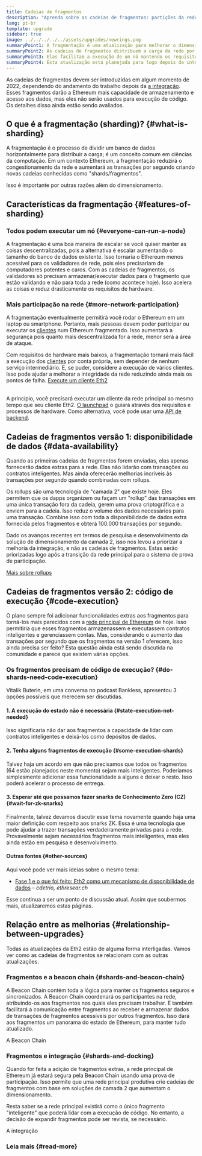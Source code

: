 ```yaml
---
title: Cadeias de fragmentos
description: "Aprenda sobre as cadeias de fragmentos: partições da rede que aumentam a capacidade de transações de Ethereum e facilitam o seu funcionamento."
lang: pt-br
template: upgrade
sidebar: true
image: ../../../../../assets/upgrades/newrings.png
summaryPoint1: A fragmentação é uma atualização para melhorar o dimensionamento e a capacidade da Ethereum.
summaryPoint2: As cadeias de fragmentos distribuem a carga da rede por 64 novas cadeias.
summaryPoint3: Elas facilitam a execução de um nó mantendo os requisitos de hardware baixos.
summaryPoint4: Esta atualização está planejada para logo depois da integração da rede principal com a Beacon Chain.
---
```


<UpgradeStatus dateKey="page-upgrades-shards-date">
    As cadeias de fragmentos devem ser introduzidas em algum momento de 2022, dependendo do andamento do trabalho depois da <a href="/upgrades/merge/">a integração</a>. Esses fragmentos darão a Ethereum mais capacidade de armazenamento e acesso aos dados, mas eles não serão usados para execução de código. Os detalhes disso ainda estão sendo avaliados.
</UpgradeStatus>

## O que é a fragmentação (sharding)? {#what-is-sharding}

A fragmentação é o processo de dividir um banco de dados horizontalmente para distribuir a carga; é um conceito comum em ciências da computação. Em um contexto Ethereum, a fragmentação reduzirá o congestionamento da rede e aumentará as transações por segundo criando novas cadeias conhecidas como "shards/fragmentos".

Isso é importante por outras razões além do dimensionamento.

## Características da fragmentação {#features-of-sharding}

### Todos podem executar um nó {#everyone-can-run-a-node}

A fragmentação é uma boa maneira de escalar se você quiser manter as coisas descentralizadas, pois a alternativa é escalar aumentando o tamanho do banco de dados existente. Isso tornaria o Ethereum menos acessível para os validadores de rede, pois eles precisariam de computadores potentes e caros. Com as cadeias de fragmentos, os validadores só precisam armazenar/executar dados para o fragmento que estão validando e não para toda a rede (como acontece hoje). Isso acelera as coisas e reduz drasticamente os requisitos de hardware.

### Mais participação na rede {#more-network-participation}

A fragmentação eventualmente permitirá você rodar o Ethereum em um laptop ou smartphone. Portanto, mais pessoas devem poder participar ou executar os [clientes](/developers/docs/nodes-and-clients/) num Ethereum fragmentado. Isso aumentará a segurança pois quanto mais descentralizada for a rede, menor será a área de ataque.

Com requisitos de hardware mais baixos, a fragmentação tornará mais fácil a execução dos [clientes](/developers/docs/nodes-and-clients/) por conta própria, sem depender de nenhum serviço intermediário. E, se puder, considere a execução de vários clientes. Isso pode ajudar a melhorar a integridade da rede reduzindo ainda mais os pontos de falha. [Execute um cliente Eth2](/upgrades/get-involved/)

<br />

<InfoBanner isWarning={true}>
  A princípio, você precisará executar um cliente da rede principal ao mesmo tempo que seu cliente Eth2. <a href="https://launchpad.ethereum.org" target="_blank">O launchpad</a> o guiará através dos requisitos e processos de hardware. Como alternativa, você pode usar uma <a href="/en/developers/docs/apis/backend/#available-libraries">API de backend</a>.
</InfoBanner>

## Cadeias de fragmentos versão 1: disponibilidade de dados {#data-availability}

Quando as primeiras cadeias de fragmentos forem enviadas, elas apenas fornecerão dados extras para a rede. Elas não lidarão com transações ou contratos inteligentes. Mas ainda oferecerão melhorias incríveis às transações por segundo quando combinadas com rollups.

Os rollups são uma tecnologia de "camada 2" que existe hoje. Eles permitem que os dapps organizem ou façam um "rollup" das transações em uma única transação fora da cadeia, gerem uma prova criptográfica e a enviem para a cadeia. Isso reduz o volume dos dados necessários para uma transação. Combine isso com toda a disponibilidade de dados extra fornecida pelos fragmentos e obterá 100.000 transações por segundo.

<InfoBanner isWarning={false}>
  Dado os avanços recentes em termos de pesquisa e desenvolvimento da solução de dimensionamento da camada 2, isso nos levou a priorizar a melhoria da integração, e não as cadeias de fragmentos. Estas serão priorizadas logo após a transição da rede principal para o sistema de prova de participação.

[Mais sobre rollups](/developers/docs/scaling/layer-2-rollups/)
</InfoBanner>

## Cadeias de fragmentos versão 2: código de execução {#code-execution}

O plano sempre foi adicionar funcionalidades extras aos fragmentos para torná-los mais parecidos com a [rede principal de Ethereum](/glossary/#mainnet) de hoje. Isso permitiria que esses fragmentos armazenassem e executassem contratos inteligentes e gerenciassem contas. Mas, considerando o aumento das transações por segundo que os fragmentos na versão 1 oferecem, isso ainda precisa ser feito? Esta questão ainda está sendo discutida na comunidade e parece que existem várias opções.

### Os fragmentos precisam de código de execução? {#do-shards-need-code-execution}

Vitalik Buterin, em uma conversa no podcast Bankless, apresentou 3 opções possíveis que merecem ser discutidas.

<YouTube id="-R0j5AMUSzA" start="5841" />

#### 1. A execução do estado não é necessária {#state-execution-not-needed}

Isso significaria não dar aos fragmentos a capacidade de lidar com contratos inteligentes e deixá-los como depósitos de dados.

#### 2. Tenha alguns fragmentos de execução {#some-execution-shards}

Talvez haja um acordo em que não precisamos que todos os fragmentos (64 estão planejados neste momento) sejam mais inteligentes. Poderíamos simplesmente adicionar essa funcionalidade a alguns e deixar o resto. Isso poderá acelerar o processo de entrega.

#### 3. Esperar até que possamos fazer snarks de Conhecimento Zero (CZ) {#wait-for-zk-snarks}

Finalmente, talvez devamos discutir esse tema novamente quando haja uma maior definição com respeito aos snarks ZK. Essa é uma tecnologia que pode ajudar a trazer transações verdadeiramente privadas para a rede. Provavelmente sejam necessários fragmentos mais inteligentes, mas eles ainda estão em pesquisa e desenvolvimento.

#### Outras fontes {#other-sources}

Aqui você pode ver mais ideias sobre o mesmo tema:

- [Fase 1 e o que foi feito: Eth2 como um mecanismo de disponibilidade de dados](https://ethresear.ch/t/phase-one-and-done-eth2-as-a-data-availability-engine/5269/8) – _cdetrio, ethresear.ch_

Esse continua a ser um ponto de discussão atual. Assim que soubermos mais, atualizaremos estas páginas.

## Relação entre as melhorias {#relationship-between-upgrades}

Todas as atualizações da Eth2 estão de alguma forma interligadas. Vamos ver como as cadeias de fragmentos se relacionam com as outras atualizações.

### Fragmentos e a beacon chain {#shards-and-beacon-chain}

A Beacon Chain contém toda a lógica para manter os fragmentos seguros e sincronizados. A Beacon Chain coordenará os participantes na rede, atribuindo-os aos fragmentos nos quais eles precisam trabalhar. E também facilitará a comunicação entre fragmentos ao receber e armazenar dados de transações de fragmentos acessíveis por outros fragmentos. Isso dará aos fragmentos um panorama do estado de Ethereum, para manter tudo atualizado.

<ButtonLink to="/upgrades/beacon-chain/">
  A Beacon Chain
</ButtonLink>

### Fragmentos e integração {#shards-and-docking}

Quando for feita a adição de fragmentos extras, a rede principal de Ethereum já estará segura pela Beacon Chain usando uma prova de participação. Isso permite que uma rede principal produtiva crie cadeias de fragmentos com base em soluções de camada 2 que aumentam o dimensionamento.

Resta saber se a rede principal existirá como o único fragmento "inteligente" que poderá lidar com a execução de código. No entanto, a decisão de expandir fragmentos pode ser revista, se necessário.

<div>
  <ButtonLink to="/upgrades/merge/">A integração</ButtonLink>
</div>

<Divider />

### Leia mais {#read-more}

<ShardChainsList />
